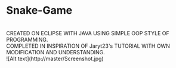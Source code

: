 # Snake-Game
</br>
CREATED ON ECLIPSE WITH JAVA USING SIMPLE OOP STYLE OF PROGRAMMING.</br>
COMPLETED IN INSPIRATION OF Jaryt23's TUTORIAL WITH OWN MODIFICATION AND UNDERSTANDING.</br>
![Alt text](http://master/Screenshot.jpg)
